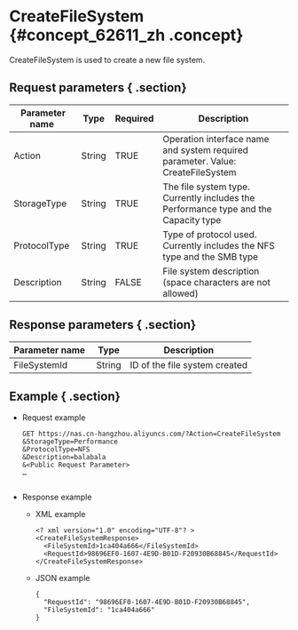 # CreateFileSystem {#concept_62611_zh .concept}

CreateFileSystem is used to create a new file system.

## Request parameters { .section}

|Parameter name |Type|Required|Description|
|---------------|----|--------|-----------|
|Action|String|TRUE|Operation interface name and system required parameter. Value: CreateFileSystem|
|StorageType|String|TRUE|The file system type. Currently includes the Performance type and the Capacity type|
|ProtocolType|String|TRUE|Type of protocol used. Currently includes the NFS type and the SMB type|
|Description|String|FALSE|File system description \(space characters are not allowed\)|

## Response parameters { .section}

|Parameter name |Type|Description|
|---------------|----|-----------|
|FileSystemId|String|ID of the file system created|

## Example { .section}

-   Request example

    ```language-shell
    GET https://nas.cn-hangzhou.aliyuncs.com/?Action=CreateFileSystem
    &StorageType=Performance
    &ProtocolType=NFS
    &Description=balabala
    &<Public Request Parameter>
    …
    
    
    ```

-   Response example
    -   XML example

        ```language-xml
        <? xml version="1.0" encoding="UTF-8"? >
        <CreateFileSystemResponse>
          <FileSystemId>1ca404a666</FileSystemId>
          <RequestId>98696EF0-1607-4E9D-B01D-F20930B68845</RequestId>
        </CreateFileSystemResponse>
        
        ```

    -   JSON example

        ```language-json
        {
          "RequestId": "98696EF0-1607-4E9D-B01D-F20930B68845",
          "FileSystemId": "1ca404a666"
        }
        
        ```


